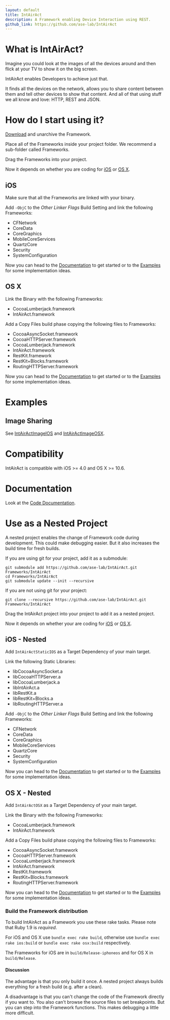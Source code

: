 ```yaml
---
layout: default
title: IntAirAct
description: A Framework enabling Device Interaction using REST.
github_link: https://github.com/ase-lab/IntAirAct
---
```

# What is IntAirAct?

Imagine you could look at the images of all the devices around and then flick at your
TV to show it on the big screen.

IntAirAct enables Developers to achieve just that.

It finds all the devices on the network, allows you to share content between them
and tell other devices to show that content. And all of that using stuff we all
know and love: HTTP, REST and JSON.

# How do I start using it?

[Download](https://github.com/ase-lab/IntAirAct/downloads) and unarchive the Framework.

Place all of the Frameworks inside your project folder. We recommend a
sub-folder called Frameworks.

Drag the Frameworks into your project.

Now it depends on whether you are coding for [iOS](#ios) or [OS&nbsp;X](#osx).

## iOS

Make sure that all the Frameworks are linked with your binary.

Add `-ObjC` to the *Other Linker Flags* Build Setting and link the following Frameworks:

*   CFNetwork
*	CoreData
*	CoreGraphics
*	MobileCoreServices
*	QuartzCore
*	Security
*	SystemConfiguration

Now you can head to the [Documentation](#documentation) to get started or to
the [Examples](#examples) for some implementation ideas.

## OS&nbsp;X

Link the Binary with the following Frameworks:

*	CocoaLumberjack.framework
*	IntAirAct.framework

Add a Copy Files build phase copying the following files to Frameworks:

*	CocoaAsyncSocket.framework
*	CocoaHTTPServer.framework
*	CocoaLumberjack.framework
*	IntAirAct.framework
*	RestKit.framework
*	RestKit+Blocks.framework
*	RoutingHTTPServer.framework

Now you can head to the [Documentation](#documentation) to get started or to
the [Examples](#examples) for some implementation ideas.

# Examples

## Image Sharing

See [IntAirActImageIOS](https://github.com/ase-lab/IntAirActSampleIOS)
and [IntAirActImageOSX](https://github.com/ase-lab/IntAirActSampleOSX).

# Compatibility

IntAirAct is compatible with iOS >= 4.0 and OS&nbsp;X >= 10.6.

# Documentation

Look at the [Code Documentation](#docs).

# Use as a Nested Project
A nested project enables the change of Framework code during development.
This could make debugging easier. But it also increases the build time for
fresh builds.

If you are using git for your project, add it as a submodule:

    git submodule add https://github.com/ase-lab/IntAirAct.git Frameworks/IntAirAct
    cd Frameworks/IntAirAct
    git submodule update --init --recursive

If you are not using git for your project:

    git clone --recursive https://github.com/ase-lab/IntAirAct.git Frameworks/IntAirAct

Drag the IntAirAct project into your project to add it as a nested project.

Now it depends on whether your are coding for
[iOS](#ios__nested) or [OS&nbsp;X](#osx__nested).

## iOS - Nested

Add `IntAirActStaticIOS` as a Target Dependency of your main target.

Link the following Static Libraries:

*	libCocoaAsyncSocket.a
*	libCocoaHTTPServer.a
*	libCocoaLumberjack.a
*	libIntAirAct.a
*	libRestKit.a
*	libRestKit+Blocks.a
*	libRoutingHTTPServer.a		

Add `-ObjC` to the *Other Linker Flags* Build Setting and link the following Frameworks:

*	CFNetwork
*	CoreData
*	CoreGraphics
*	MobileCoreServices
*	QuartzCore
*	Security
*	SystemConfiguration

Now you can head to the [Documentation](#documentation) to get started or to
the [Examples](#examples) for some implementation ideas.

## OS&nbsp;X - Nested

Add `IntAirActOSX` as a Target Dependency of your main target.

Link the Binary with the following Frameworks:

*	CocoaLumberjack.framework
*	IntAirAct.framework

Add a Copy Files build phase copying the following files to Frameworks:

*	CocoaAsyncSocket.framework
*	CocoaHTTPServer.framework
*	CocoaLumberjack.framework
*	IntAirAct.framework
*	RestKit.framework
*	RestKit+Blocks.framework
*	RoutingHTTPServer.framework

Now you can head to the [Documentation](#documentation) to get started or to
the [Examples](#examples) for some implementation ideas.

### Build the Framework distribution

To build IntAirAct as a Framework you use these rake tasks. Please note that
Ruby 1.9 is *required*.

For iOS and OS&nbsp;X use `bundle exec rake build`, otherwise use
`bundle exec rake ios:build` or `bundle exec rake osx:build` respectively.

The Frameworks for iOS are in `build/Release-iphoneos` and for OS&nbsp;X
in `build/Release`.

#### Discussion

The advantage is that you only build it once. A nested project always
builds everything for a fresh build (e.g. after a clean).

A disadvantage is that you can't change the code of the Framework directly
if you want to. You also can't browse the source files to set breakpoints.
But you can step into the Framework functions. This makes debugging a
little more difficult.
